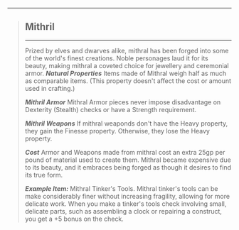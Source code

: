 ___
>## Mithril
>___
>Prized by elves and dwarves alike, mithral has been forged into some of the world's finest creations. Noble personages laud it for its beauty, making mithral a coveted choice for jewellery and ceremonial armor.
>***Natural Properties***
>Items made of Mithral weigh half as much as comparable items. (This property doesn't affect the cost or amount used in crafting.)
>
>***Mithril Armor***
>Mithral Armor pieces never impose disadvantage on Dexterity (Stealth) checks or have a Strength requirement.
>
>***Mithril Weapons***
>If mithral weaponds don't have the Heavy property, they gain the Finesse property. Otherwise, they lose the Heavy property.
>
>***Cost***
>Armor and Weapons made from mithral cost an extra 25gp per pound of material used to create them. Mithral became expensive due to its beauty, and it embraces being forged as though it desires to find its true form.
>
>***Example Item:*** Mithral Tinker's Tools.
>Mithral tinker's tools can be make considerably finer without increasing fragility, allowing for more delicate work. When you make a tinker's tools check involving small, delicate parts, such as assembling a clock or repairing a construct, you get a +5 bonus on the check.